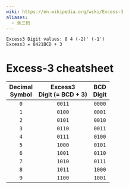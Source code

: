 ```yaml
---
wiki: https://en.wikipedia.org/wiki/Excess-3
aliases:
  - 余三码
---
```


```
Excess3 Digit values: 8 4 (-2)' (-1')
Excess3 = 8421BCD + 3
```

# Excess-3 cheatsheet 

| Decimal  <br>Symbol | Excess3  <br>Digit (= BCD + 3) | BCD  <br>Digit |
| :-----------------: | :----------------------------: | :------------: |
|         `0`         |             `0011`             |     `0000`     |
|         `1`         |             `0100`             |     `0001`     |
|         `2`         |             `0101`             |     `0010`     |
|         `3`         |             `0110`             |     `0011`     |
|         `4`         |             `0111`             |     `0100`     |
|         `5`         |             `1000`             |     `0101`     |
|         `6`         |             `1001`             |     `0110`     |
|         `7`         |             `1010`             |     `0111`     |
|         `8`         |             `1011`             |     `1000`     |
|         `9`         |             `1100`             |     `1001`     |